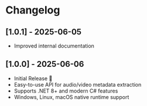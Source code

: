 # Changelog

## [1.0.1] - 2025-06-05
- Improved internal documentation

## [1.0.0] - 2025-06-06
- Initial Release 🎉
- Easy-to-use API for audio/video metadata extraction
- Supports .NET 8+ and modern C# features
- Windows, Linux, macOS native runtime support
